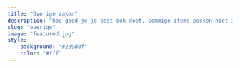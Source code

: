 ```yaml
---
title: "Overige zaken"
description: "hoe goed je je best ook doet, sommige items passen niet in de vooraf bedachte categorieën. Een rommelbakje voor overige zaken is dus nodig!"
slug: "overige"
image: "featured.jpg"
style:
    background: "#2a9d8f"
    color: "#fff"
---
```

